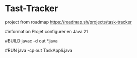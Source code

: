 # Tast-Tracker
project from roadmap
https://roadmap.sh/projects/task-tracker

#information
Projet configurer en Java 21

#BUILD 
javac -d out *.java 

#RUN
java -cp out TaskAppli.java